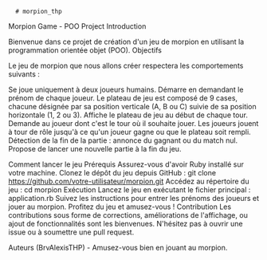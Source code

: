       # morpion_thp
  
   Morpion Game - POO Project
Introduction

Bienvenue dans ce projet de création d'un jeu de morpion en utilisant la programmation orientée objet (POO). 
Objectifs

Le jeu de morpion que nous allons créer respectera les comportements suivants :

Se joue uniquement à deux joueurs humains.
Démarre en demandant le prénom de chaque joueur.
Le plateau de jeu est composé de 9 cases, chacune désignée par sa position verticale (A, B ou C) suivie de sa position horizontale (1, 2 ou 3).
Affiche le plateau de jeu au début de chaque tour.
Demande au joueur dont c'est le tour où il souhaite jouer.
Les joueurs jouent à tour de rôle jusqu'à ce qu'un joueur gagne ou que le plateau soit rempli.
Détection de la fin de la partie : annonce du gagnant ou du match nul.
Propose de lancer une nouvelle partie à la fin du jeu.

Comment lancer le jeu
Prérequis
Assurez-vous d'avoir Ruby installé sur votre machine.
Clonez le dépôt du jeu depuis GitHub : git clone https://github.com/votre-utilisateur/morpion.git
Accédez au répertoire du jeu : cd morpion
Exécution
Lancez le jeu en exécutant le fichier principal : application.rb
Suivez les instructions pour entrer les prénoms des joueurs et jouer au morpion.
Profitez du jeu et amusez-vous !
Contribution
Les contributions sous forme de corrections, améliorations de l'affichage, ou ajout de fonctionnalités sont les bienvenues. N'hésitez pas à ouvrir une issue ou à soumettre une pull request.

Auteurs
 (BrvAlexisTHP) - 
Amusez-vous bien en jouant au morpion.   